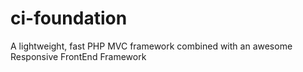 ci-foundation
=============

A lightweight, fast PHP MVC framework combined with an awesome Responsive FrontEnd Framework
